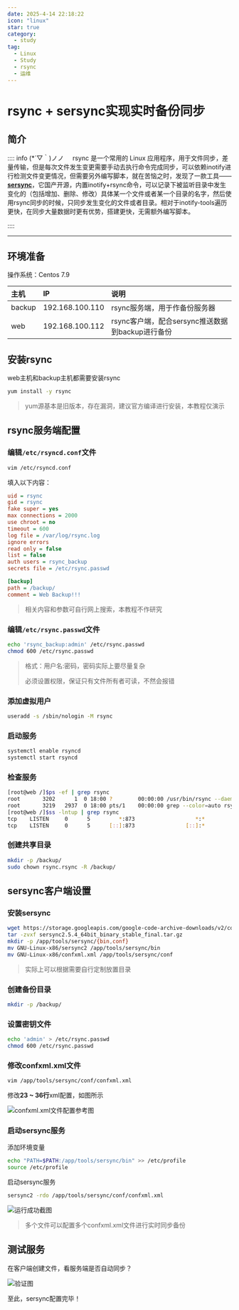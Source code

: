 ```yaml
---
date: 2025-4-14 22:18:22
icon: "linux"
star: true
category:
  - study
tag:
  - Linux
  - Study
  - rsync
  - 运维
---
```

# rsync + sersync实现实时备份同步

## 简介

:::: info (*´▽｀)ノノ
   &nbsp;&nbsp;&nbsp;&nbsp;rsync 是一个常用的 Linux 应用程序，用于文件同步，差量传输，但是每次文件发生变更需要手动去执行命令完成同步，可以依赖inotify进行检测文件变更情况，但需要另外编写脚本，就在苦恼之时，发现了一款工具——**[sersync](https://github.com/wsgzao/sersync)**，它国产开源，内置inotify+rsync命令，可以记录下被监听目录中发生变化的（包括增加、删除、修改）具体某一个文件或者某一个目录的名字，然后使用rsync同步的时候，只同步发生变化的文件或者目录。相对于inotify-tools遍历更快，在同步大量数据时更有优势，搭建更快，无需额外编写脚本。

::::

------



## 环境准备

操作系统：Centos 7.9

| 主机   | IP              | 说明                                             |
| :----- | :-------------- | :----------------------------------------------- |
| backup | 192.168.100.110 | rsync服务端，用于作备份服务器                    |
| web    | 192.168.100.112 | rsync客户端，配合sersync推送数据到backup进行备份 |

## 安装rsync

web主机和backup主机都需要安装rsync

```bash
yum install -y rsync
```

> yum源基本是旧版本，存在漏洞，建议官方编译进行安装，本教程仅演示

## rsync服务端配置

### 编辑`/etc/rsyncd.conf`文件

```bash
vim /etc/rsyncd.conf
```

填入以下内容：

```ini
uid = rsync
gid = rsync
fake super = yes
max connections = 2000
use chroot = no
timeout = 600
log file = /var/log/rsync.log
ignore errors
read only = false
list = false
auth users = rsync_backup
secrets file = /etc/rsync.passwd

[backup]
path = /backup/
comment = Web Backup!!!
```

> 相关内容和参数可自行网上搜索，本教程不作研究

### 编辑`/etc/rsync.passwd`文件

```bash
echo 'rsync_backup:admin' /etc/rsync.passwd
chmod 600 /etc/rsync.passwd
```

> 格式：用户名:密码，密码实际上要尽量复杂
>
> 必须设置权限，保证只有文件所有者可读，不然会报错

### 添加虚拟用户

```bash
useradd -s /sbin/nologin -M rsync
```

### 启动服务

```bash
systemctl enable rsyncd 
systemctl start rsyncd
```

### 检查服务

```bash
[root@web /]$ps -ef | grep rsync
root       3202      1  0 18:00 ?        00:00:00 /usr/bin/rsync --daemon --no-detach
root       3219   2937  0 18:00 pts/1    00:00:00 grep --color=auto rsync
[root@web /]$ss -lntup | grep rsync
tcp    LISTEN     0      5         *:873                   *:*                   users:(("rsync",pid=3202,fd=3))
tcp    LISTEN     0      5      [::]:873                [::]:*                   users:(("rsync",pid=3202,fd=5))
```

### 创建共享目录

```bash
mkdir -p /backup/
sudo chown rsync.rsync -R /backup/
```

## sersync客户端设置

### 安装sersync

```bash
wget https://storage.googleapis.com/google-code-archive-downloads/v2/code.google.com/sersync/sersync2.5.4_64bit_binary_stable_final.tar.gz
tar -zvxf sersync2.5.4_64bit_binary_stable_final.tar.gz
mkdir -p /app/tools/sersync/{bin,conf}
mv GNU-Linux-x86/sersync2 /app/tools/sersync/bin
mv GNU-Linux-x86/confxml.xml /app/tools/sersync/conf
```

> 实际上可以根据需要自行定制放置目录

### 创建备份目录

```bash
mkdir -p /backup/
```

### 设置密钥文件

```bash
echo 'admin' > /etc/rsync.passwd
chmod 600 /etc/rsync.passwd
```

### 修改confxml.xml文件

```bash
vim /app/tools/sersync/conf/confxml.xml
```

修改**23 ~ 36行**xml配置，如图所示

![confxml.xml文件配置参考图](https://s21.ax1x.com/2025/04/14/pEWhOGd.png)

### 启动sersync服务

添加环境变量

```bash
echo "PATH=$PATH:/app/tools/sersync/bin" >> /etc/profile
source /etc/profile
```

启动sersync服务

```bash
sersync2 -rdo /app/tools/sersync/conf/confxml.xml
```

![运行成功截图](https://s21.ax1x.com/2025/04/14/pEW4uZT.png)

> 多个文件可以配置多个confxml.xml文件进行实时同步备份

## 测试服务

在客户端创建文件，看服务端是否自动同步？

![验证图](https://s21.ax1x.com/2025/04/14/pEW45Wj.png)

至此，sersync配置完毕！

